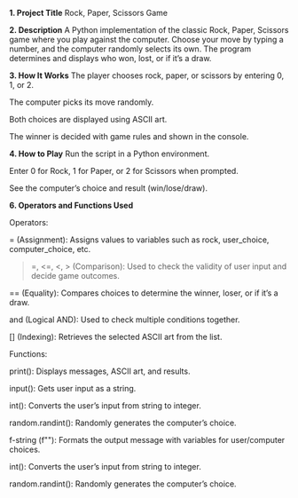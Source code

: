 **1. Project Title**
Rock, Paper, Scissors Game

**2. Description**
A Python implementation of the classic Rock, Paper, Scissors game where you play against the computer. Choose your move by typing a number, and the computer randomly selects its own. The program determines and displays who won, lost, or if it’s a draw.

**3. How It Works**
The player chooses rock, paper, or scissors by entering 0, 1, or 2.

The computer picks its move randomly.

Both choices are displayed using ASCII art.

The winner is decided with game rules and shown in the console.

**4. How to Play**
Run the script in a Python environment.

Enter 0 for Rock, 1 for Paper, or 2 for Scissors when prompted.

See the computer’s choice and result (win/lose/draw).

**6. Operators and Functions Used**

Operators:

= (Assignment): Assigns values to variables such as rock, user_choice, computer_choice, etc.

>=, <=, <, > (Comparison): Used to check the validity of user input and decide game outcomes.

== (Equality): Compares choices to determine the winner, loser, or if it’s a draw.

and (Logical AND): Used to check multiple conditions together.

[] (Indexing): Retrieves the selected ASCII art from the list.


Functions:

print(): Displays messages, ASCII art, and results.

input(): Gets user input as a string.

int(): Converts the user’s input from string to integer.

random.randint(): Randomly generates the computer’s choice.

f-string (f""): Formats the output message with variables for user/computer choices.

int(): Converts the user’s input from string to integer.

random.randint(): Randomly generates the computer’s choice.
